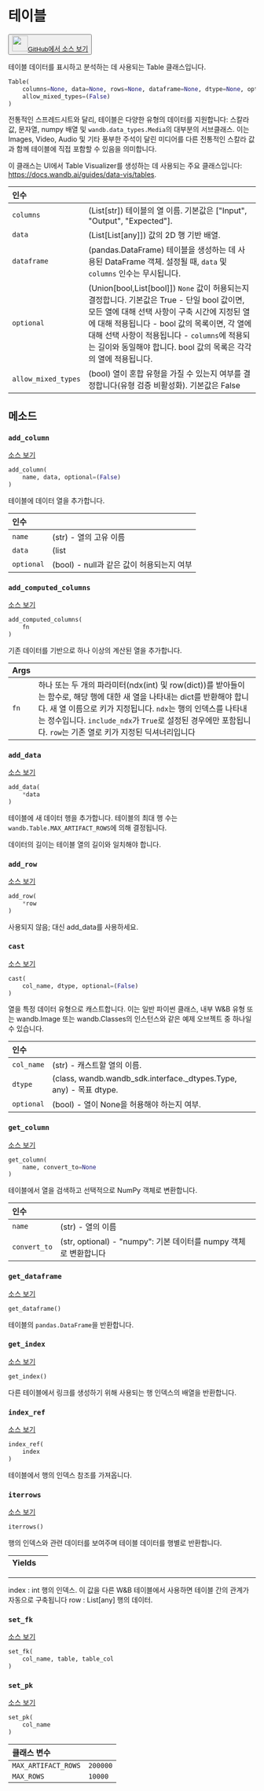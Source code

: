 
# 테이블

<p><button style={{display: 'flex', alignItems: 'center', backgroundColor: 'white', border: '1px solid #ddd', padding: '10px', borderRadius: '6px', cursor: 'pointer', boxShadow: '0 2px 3px rgba(0,0,0,0.1)', transition: 'all 0.3s'}}><a href='https://www.github.com/wandb/wandb/tree/v0.16.4/wandb/data_types.py#L150-L873' style={{fontSize: '1.2em', display: 'flex', alignItems: 'center'}}><img src='https://github.githubassets.com/images/modules/logos_page/GitHub-Mark.png' height='32px' width='32px' style={{marginRight: '10px'}}/>GitHub에서 소스 보기</a></button></p>


테이블 데이터를 표시하고 분석하는 데 사용되는 Table 클래스입니다.

```python
Table(
    columns=None, data=None, rows=None, dataframe=None, dtype=None, optional=(True),
    allow_mixed_types=(False)
)
```

전통적인 스프레드시트와 달리, 테이블은 다양한 유형의 데이터를 지원합니다: 스칼라 값, 문자열, numpy 배열 및 `wandb.data_types.Media`의 대부분의 서브클래스. 이는 Images, Video, Audio 및 기타 풍부한 주석이 달린 미디어를 다른 전통적인 스칼라 값과 함께 테이블에 직접 포함할 수 있음을 의미합니다.

이 클래스는 UI에서 Table Visualizer를 생성하는 데 사용되는 주요 클래스입니다: https://docs.wandb.ai/guides/data-vis/tables.

| 인수 |  |
| :--- | :--- |
|  `columns` |  (List[str]) 테이블의 열 이름. 기본값은 ["Input", "Output", "Expected"]. |
|  `data` |  (List[List[any]]) 값의 2D 행 기반 배열. |
|  `dataframe` |  (pandas.DataFrame) 테이블을 생성하는 데 사용된 DataFrame 객체. 설정될 때, `data` 및 `columns` 인수는 무시됩니다. |
|  `optional` |  (Union[bool,List[bool]]) `None` 값이 허용되는지 결정합니다. 기본값은 True - 단일 bool 값이면, 모든 열에 대해 선택 사항이 구축 시간에 지정된 열에 대해 적용됩니다 - bool 값의 목록이면, 각 열에 대해 선택 사항이 적용됩니다 - `columns`에 적용되는 길이와 동일해야 합니다. bool 값의 목록은 각각의 열에 적용됩니다. |
|  `allow_mixed_types` |  (bool) 열이 혼합 유형을 가질 수 있는지 여부를 결정합니다(유형 검증 비활성화). 기본값은 False |

## 메소드

### `add_column`

[소스 보기](https://www.github.com/wandb/wandb/tree/v0.16.4/wandb/data_types.py#L761-L800)

```python
add_column(
    name, data, optional=(False)
)
```

테이블에 데이터 열을 추가합니다.

| 인수 |  |
| :--- | :--- |
|  `name` |  (str) - 열의 고유 이름 |
|  `data` |  (list | np.array) - 동질의 데이터 열 |
|  `optional` |  (bool) - null과 같은 값이 허용되는지 여부 |

### `add_computed_columns`

[소스 보기](https://www.github.com/wandb/wandb/tree/v0.16.4/wandb/data_types.py#L851-L873)

```python
add_computed_columns(
    fn
)
```

기존 데이터를 기반으로 하나 이상의 계산된 열을 추가합니다.

| Args |  |
| :--- | :--- |
|  `fn` |  하나 또는 두 개의 파라미터(ndx(int) 및 row(dict))를 받아들이는 함수로, 해당 행에 대한 새 열을 나타내는 dict를 반환해야 합니다. 새 열 이름으로 키가 지정됩니다. `ndx`는 행의 인덱스를 나타내는 정수입니다. `include_ndx`가 `True`로 설정된 경우에만 포함됩니다. `row`는 기존 열로 키가 지정된 딕셔너리입니다 |

### `add_data`

[소스 보기](https://www.github.com/wandb/wandb/tree/v0.16.4/wandb/data_types.py#L387-L420)

```python
add_data(
    *data
)
```

테이블에 새 데이터 행을 추가합니다. 테이블의 최대 행 수는 `wandb.Table.MAX_ARTIFACT_ROWS`에 의해 결정됩니다.

데이터의 길이는 테이블 열의 길이와 일치해야 합니다.

### `add_row`

[소스 보기](https://www.github.com/wandb/wandb/tree/v0.16.4/wandb/data_types.py#L382-L385)

```python
add_row(
    *row
)
```

사용되지 않음; 대신 add_data를 사용하세요.

### `cast`

[소스 보기](https://www.github.com/wandb/wandb/tree/v0.16.4/wandb/data_types.py#L282-L335)

```python
cast(
    col_name, dtype, optional=(False)
)
```

열을 특정 데이터 유형으로 캐스트합니다. 이는 일반 파이썬 클래스, 내부 W&B 유형 또는 wandb.Image 또는 wandb.Classes의 인스턴스와 같은 예제 오브젝트 중 하나일 수 있습니다.

| 인수 |  |
| :--- | :--- |
|  `col_name` |  (str) - 캐스트할 열의 이름. |
|  `dtype` |  (class, wandb.wandb_sdk.interface._dtypes.Type, any) - 목표 dtype. |
|  `optional` |  (bool) - 열이 None을 허용해야 하는지 여부. |

### `get_column`

[소스 보기](https://www.github.com/wandb/wandb/tree/v0.16.4/wandb/data_types.py#L802-L825)

```python
get_column(
    name, convert_to=None
)
```

테이블에서 열을 검색하고 선택적으로 NumPy 객체로 변환합니다.

| 인수 |  |
| :--- | :--- |
|  `name` |  (str) - 열의 이름 |
|  `convert_to` |  (str, optional) - "numpy": 기본 데이터를 numpy 객체로 변환합니다 |

### `get_dataframe`

[소스 보기](https://www.github.com/wandb/wandb/tree/v0.16.4/wandb/data_types.py#L836-L842)

```python
get_dataframe()
```

테이블의 `pandas.DataFrame`을 반환합니다.

### `get_index`

[소스 보기](https://www.github.com/wandb/wandb/tree/v0.16.4/wandb/data_types.py#L827-L834)

```python
get_index()
```

다른 테이블에서 링크를 생성하기 위해 사용되는 행 인덱스의 배열을 반환합니다.

### `index_ref`

[소스 보기](https://www.github.com/wandb/wandb/tree/v0.16.4/wandb/data_types.py#L844-L849)

```python
index_ref(
    index
)
```

테이블에서 행의 인덱스 참조를 가져옵니다.

### `iterrows`

[소스 보기](https://www.github.com/wandb/wandb/tree/v0.16.4/wandb/data_types.py#L638-L652)

```python
iterrows()
```

행의 인덱스와 관련 데이터를 보여주며 테이블 데이터를 행별로 반환합니다.

| Yields |  |
| :--- | :--- |

***

index : int
행의 인덱스. 이 값을 다른 W&B 테이블에서 사용하면
테이블 간의 관계가 자동으로 구축됩니다
row : List[any]
행의 데이터.

### `set_fk`

[소스 보기](https://www.github.com/wandb/wandb/tree/v0.16.4/wandb/data_types.py#L659-L663)

```python
set_fk(
    col_name, table, table_col
)
```

### `set_pk`

[소스 보기](https://www.github.com/wandb/wandb/tree/v0.16.4/wandb/data_types.py#L654-L657)

```python
set_pk(
    col_name
)
```

| 클래스 변수 |  |
| :--- | :--- |
|  `MAX_ARTIFACT_ROWS`<a id="MAX_ARTIFACT_ROWS"></a> |  `200000` |
|  `MAX_ROWS`<a id="MAX_ROWS"></a> |  `10000` |